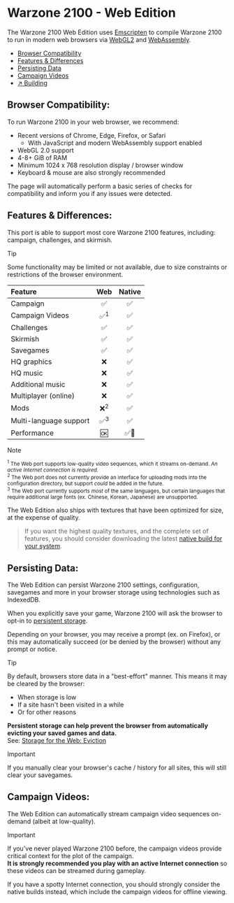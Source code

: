 # Warzone 2100 - Web Edition

The Warzone 2100 Web Edition uses [Emscripten](https://emscripten.org) to compile Warzone 2100 to run in modern web browsers via [WebGL2](https://get.webgl.org/webgl2/) and [WebAssembly](https://webassembly.org).

<!--ts-->
   * [Browser Compatibility](#browser-compatibility)
   * [Features & Differences](#features--differences)
   * [Persisting Data](#persisting-data)
   * [Campaign Videos](#campaign-videos)
   * [↗ Building](README-build.md)
<!--te-->

## Browser Compatibility:

To run Warzone 2100 in your web browser, we recommend:
- Recent versions of Chrome, Edge, Firefox, or Safari
  - With JavaScript and modern WebAssembly support enabled
- WebGL 2.0 support
- 4-8+ GiB of RAM
- Minimum 1024 x 768 resolution display / browser window
- Keyboard & mouse are also strongly recommended

The page will automatically perform a basic series of checks for compatibility and inform you if any issues were detected.

## Features & Differences:

This port is able to support most core Warzone 2100 features, including: campaign, challenges, and skirmish.

> [!TIP]
> Some functionality may be limited or not available, due to size constraints or restrictions of the browser environment.

| Feature                        | Web   |  Native  |
| :----------------------------- | :---: |  :---:   |
| Campaign                       | ✅    | ✅      |
| Campaign Videos                | ✅<sup>1</sup>  | ✅     |
| Challenges                     | ✅    | ✅      |
| Skirmish                       | ✅    | ✅      |
| Savegames                      | ✅    | ✅      |
| HQ graphics                    | ❌    | ✅      |
| HQ music                       | ❌    | ✅      |
| Additional music               | ❌    | ✅      |
| Multiplayer (online)           | ❌    | ✅       |
| Mods                           | ❌<sup>2</sup>  | ✅      |
| Multi-language support         | ✅<sup>3</sup>  | ✅      |
| Performance                    | 🆗    | ✅🚀    |

> [!NOTE]
> <sup><sup>1</sup> The Web port supports low-quality video sequences, which it streams on-demand. _An active Internet connection is required._</sup>  
> <sup><sup>2</sup> The Web port does not currently provide an interface for uploading mods into the configuration directory, but support _could_ be added in the future.</sup>  
> <sup><sup>3</sup> The Web port currently supports _most_ of the same languages, but certain languages that require additional large fonts (ex. Chinese, Korean, Japanese) are unsupported.</sup>

The Web Edition also ships with textures that have been optimized for size, at the expense of quality.

> If you want the highest quality textures, and the complete set of features, you should consider downloading the latest [native build for your system](https://github.com/Warzone2100/warzone2100/releases/latest).

## Persisting Data:

The Web Edition can persist Warzone 2100 settings, configuration, savegames and more in your browser storage using technologies such as IndexedDB.

When you explicitly save your game, Warzone 2100 will ask the browser to opt-in to [persistent storage](https://web.dev/articles/persistent-storage).

Depending on your browser, you may receive a prompt (ex. on Firefox), or this may automatically succeed (or be denied by the browser) without any prompt or notice.

> [!TIP]
> By default, browsers store data in a "best-effort" manner.
> This means it may be cleared by the browser:
> - When storage is low
> - If a site hasn't been visited in a while
> - Or for other reasons
>  
> **Persistent storage can help prevent the browser from automatically evicting your saved games and data.**  
> See: [Storage for the Web: Eviction](https://web.dev/articles/storage-for-the-web#eviction)

> [!IMPORTANT]
> If you manually clear your browser's cache / history for all sites, this will still clear your savegames.

## Campaign Videos:

The Web Edition can automatically stream campaign video sequences on-demand (albeit at low-quality).

> [!IMPORTANT]
> If you've never played Warzone 2100 before, the campaign videos provide critical context for the plot of the campaign.  
> **It is strongly recommended you play with an active Internet connection** so these videos can be streamed during gameplay.

If you have a spotty Internet connection, you should strongly consider the native builds instead, which include the campaign videos for offline viewing.
